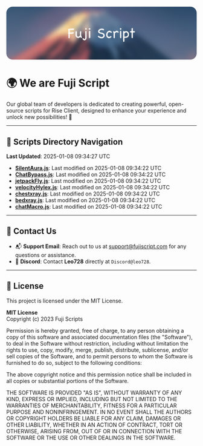 ![Banner](.github/b.webp)

# 🌍 **We are Fuji Script**

Our global team of developers is dedicated to creating powerful, open-source scripts for Rise Client, designed to enhance your experience and unlock new possibilities! 🌟

---
<!-- SCRIPTS_NAVIGATION_START -->
## 📂 **Scripts Directory Navigation**

**Last Updated**: 2025-01-08 09:34:27 UTC

- **[SilentAura.js](scripts/SilentAura.js)**: Last modified on 2025-01-08 09:34:22 UTC
- **[ChatBypass.js](scripts/ChatBypass.js)**: Last modified on 2025-01-08 09:34:22 UTC
- **[jetpackFly.js](scripts/jetpackFly.js)**: Last modified on 2025-01-08 09:34:22 UTC
- **[velocityHylex.js](scripts/velocityHylex.js)**: Last modified on 2025-01-08 09:34:22 UTC
- **[chestxray.js](scripts/chestxray.js)**: Last modified on 2025-01-08 09:34:22 UTC
- **[bedxray.js](scripts/bedxray.js)**: Last modified on 2025-01-08 09:34:22 UTC
- **[chatMacro.js](scripts/chatMacro.js)**: Last modified on 2025-01-08 09:34:22 UTC

<!-- SCRIPTS_NAVIGATION_END -->

---

## 💬 **Contact Us**  
- 📬 **Support Email**: Reach out to us at [support@fujiscript.com](mailto:support@fujiscript.com) for any questions or assistance.  
- 💬 **Discord**: Contact **Leo728** directly at `Discord@leo728`.

---

## 📜 **License**

This project is licensed under the MIT License.  

**MIT License**  
Copyright (c) 2023 Fuji Scripts  

Permission is hereby granted, free of charge, to any person obtaining a copy of this software and associated documentation files (the "Software"), to deal in the Software without restriction, including without limitation the rights to use, copy, modify, merge, publish, distribute, sublicense, and/or sell copies of the Software, and to permit persons to whom the Software is furnished to do so, subject to the following conditions:  

The above copyright notice and this permission notice shall be included in all copies or substantial portions of the Software.  

THE SOFTWARE IS PROVIDED "AS IS", WITHOUT WARRANTY OF ANY KIND, EXPRESS OR IMPLIED, INCLUDING BUT NOT LIMITED TO THE WARRANTIES OF MERCHANTABILITY, FITNESS FOR A PARTICULAR PURPOSE AND NONINFRINGEMENT. IN NO EVENT SHALL THE AUTHORS OR COPYRIGHT HOLDERS BE LIABLE FOR ANY CLAIM, DAMAGES OR OTHER LIABILITY, WHETHER IN AN ACTION OF CONTRACT, TORT OR OTHERWISE, ARISING FROM, OUT OF OR IN CONNECTION WITH THE SOFTWARE OR THE USE OR OTHER DEALINGS IN THE SOFTWARE.  
